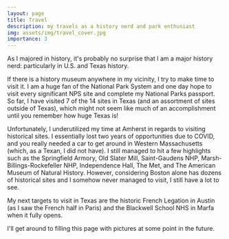 ```yaml
---
layout: page
title: Travel
description: my travels as a history nerd and park enthusiast
img: assets/img/travel_cover.jpg
importance: 3
---
```


As I majored in history, it's probably no surprise that I am a major history nerd: particularly in U.S. and Texas history.

If there is a history museum anywhere in my vicinity, I try to make time to visit it. I am a huge fan of the National Park System and one day hope to visit every significant NPS site and complete my National Parks passport. So far, I have visited 7 of the 14 sites in Texas (and an assortment of sites outside of Texas), which might not seem like much of an accomplishment until you remember how huge Texas is!

Unfortunately, I underutilized my time at Amherst in regards to visiting historical sites. I essentially lost two years of opportunities due to COVID, and you really needed a car to get around in Western Massachusetts (which, as a Texan, I did not have). I still managed to hit a few highlights such as the Springfield Armory, Old Slater Mill, Saint-Gaudens NHP, Marsh-Billings-Rockefeller NHP, Independence Hall, The Met, and The American Museum of Natural History. However, considering Boston alone has dozens of historical sites and I somehow never managed to visit, I still have a lot to see.

My next targets to visit in Texas are the historic French Legation in Austin (as I saw the French half in Paris) and the Blackwell School NHS in Marfa when it fully opens.

I'll get around to filling this page with pictures at some point in the future.
